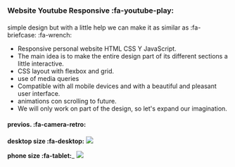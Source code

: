 ### Website Youtube Responsive :fa-youtube-play:

#### 
simple design but with a little help we can make it as similar as :fa-briefcase: :fa-wrench:

- Responsive personal website HTML CSS Y JavaScript.
- The main idea is to make the entire design part of its different sections a little interactive.
- CSS layout with flexbox and grid.
- use of media queries
- Compatible with all mobile devices and with a beautiful and pleasant user interface.
- animations con scrolling to future.
- We will only work on part of the design, so let's expand our imagination.


#### previos.  :fa-camera-retro:

__desktop size :fa-desktop:__
![](https://i.ibb.co/M8XRhp1/website-youtube-jpg.png)

__phone size :fa-tablet:___
![](https://i.ibb.co/G7SqQ7K/website-responsive.png)
